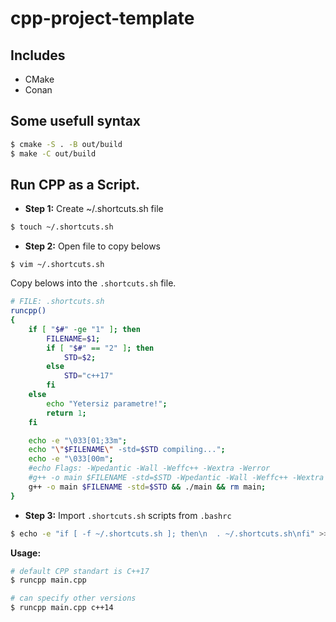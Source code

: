 # cpp-project-template

## Includes
- CMake
- Conan

## Some usefull syntax

```bash
$ cmake -S . -B out/build
$ make -C out/build
```

## Run CPP as a Script.

- **Step 1:** Create ~/.shortcuts.sh file
```sh 
$ touch ~/.shortcuts.sh
```

- **Step 2:** Open file to copy belows

```
$ vim ~/.shortcuts.sh
```

Copy belows into the `.shortcuts.sh` file.

```sh
# FILE: .shortcuts.sh
runcpp()
{
    if [ "$#" -ge "1" ]; then
        FILENAME=$1;
        if [ "$#" == "2" ]; then
            STD=$2;
        else
            STD="c++17"
        fi
    else
        echo "Yetersiz parametre!";
        return 1;
    fi

    echo -e "\033[01;33m";
    echo "\"$FILENAME\" -std=$STD compiling...";
    echo -e "\033[00m";
    #echo Flags: -Wpedantic -Wall -Weffc++ -Wextra -Werror
    #g++ -o main $FILENAME -std=$STD -Wpedantic -Wall -Weffc++ -Wextra && ./main && rm main;
    g++ -o main $FILENAME -std=$STD && ./main && rm main;
}
```

- **Step 3:** Import `.shortcuts.sh` scripts from `.bashrc`

```sh
$ echo -e "if [ -f ~/.shortcuts.sh ]; then\n  . ~/.shortcuts.sh\nfi" >> ~/.bashrc
```

**Usage:**
```sh
# default CPP standart is C++17
$ runcpp main.cpp

# can specify other versions
$ runcpp main.cpp c++14
```
